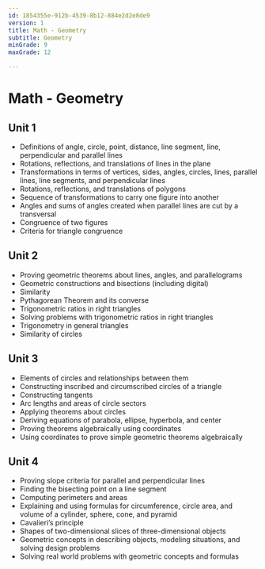 ```yaml
---
id: 1854355e-912b-4539-8b12-884e2d2e8de9
version: 1
title: Math - Geometry
subtitle: Geometry
minGrade: 9
maxGrade: 12

---
```

# Math - Geometry


## Unit 1
* Definitions of angle, circle, point, distance, line segment, line, perpendicular and parallel lines
* Rotations, reflections, and translations of lines in the plane
* Transformations in terms of vertices, sides, angles, circles, lines, parallel lines, line segments, and perpendicular lines
* Rotations, reflections, and translations of polygons
* Sequence of transformations to carry one figure into another
* Angles and sums of angles created when parallel lines are cut by a transversal
* Congruence of two figures
* Criteria for triangle congruence

## Unit 2
* Proving geometric theorems about lines, angles, and parallelograms
* Geometric constructions and bisections (including digital)
* Similarity
* Pythagorean Theorem and its converse
* Trigonometric ratios in right triangles
* Solving problems with trigonometric ratios in right triangles
* Trigonometry in general triangles
* Similarity of circles

## Unit 3
* Elements of circles and relationships between them
* Constructing inscribed and circumscribed circles of a triangle
* Constructing tangents
* Arc lengths and areas of circle sectors
* Applying theorems about circles
* Deriving equations of parabola, ellipse, hyperbola, and center
* Proving theorems algebraically using coordinates
* Using coordinates to prove simple geometric theorems algebraically

## Unit 4
* Proving slope criteria for parallel and perpendicular lines
* Finding the bisecting point on a line segment
* Computing perimeters and areas
* Explaining and using formulas for circumference, circle area, and volume of a cylinder, sphere, cone, and pyramid
* Cavalieri’s principle
* Shapes of two-dimensional slices of three-dimensional objects
* Geometric concepts in describing objects, modeling situations, and solving design problems
* Solving real world problems with geometric concepts and formulas